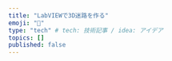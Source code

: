 ```yaml
---
title: "LabVIEWで3D迷路を作る"
emoji: "🤖"
type: "tech" # tech: 技術記事 / idea: アイデア
topics: []
published: false
---
```

